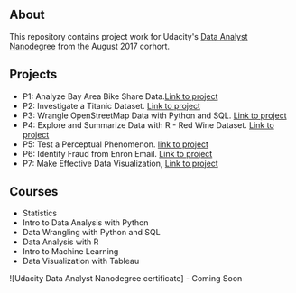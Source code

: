 ## About
This repository contains project work for Udacity's [Data Analyst Nanodegree](https://www.udacity.com/course/data-analyst-nanodegree--nd002) from the August 2017 corhort.

## Projects
* P1: Analyze Bay Area Bike Share Data.[Link to project](https://nbviewer.jupyter.org/github/alexmathew95/DAND-BayAreaBikeShare/blob/master/Bay_Area_Bike_Share_Analysis.ipynb)
* P2: Investigate a Titanic Dataset. [Link to project](https://nbviewer.jupyter.org/github/alexmathew95/Data-Analyst-Nanodegree/blob/master/Project%202%20-%20Investigate%20a%20Dataset/%20%20TitanicInvestigation.ipynb)
* P3: Wrangle OpenStreetMap Data with Python and SQL. [Link to project](https://github.com/alexmathew95/Data-Analyst-Nanodegree/blob/master/Project%203%20-%20Wrangle%20OpenStreet%20Map%20Data/Report.pdf)
* P4: Explore and Summarize Data with R - Red Wine Dataset. [Link to project](https://github.com/alexmathew95/Data-Analyst-Nanodegree/blob/master/Project%204%20-%20Explore%20and%20Summarise%20Data/Proj4-EDA-Alex.Rmd)
* P5: Test a Perceptual Phenomenon. [link to project](https://github.com/alexmathew95/Data-Analyst-Nanodegree/blob/master/Project%205%20-%20Test%20a%20perceptual%20phenomenon/stroop.rmd)
* P6: Identify Fraud from Enron Email. [Link to project](https://github.com/alexmathew95/Data-Analyst-Nanodegree/blob/master/Project%206%20-%20Identify%20Fraud%20from%20Enron%20Mail/DAND%20PROJECT.pdf)
* P7: Make Effective Data Visualization, [Link to project](https://public.tableau.com/profile/alex5543#!/vizhome/TitanicFinal_4/TitanicStory)

## Courses
* Statistics
* Intro to Data Analysis with Python
* Data Wrangling with Python and SQL
* Data Analysis with R
* Intro to Machine Learning
* Data Visualization with Tableau

![Udacity Data Analyst Nanodegree certificate] - Coming Soon
